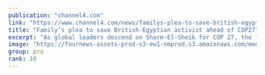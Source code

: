 ```yaml
---
publication: "channel4.com"
link: "https://www.channel4.com/news/familys-plea-to-save-british-egyptian-activist-ahead-of-cop27"
title: "Family’s plea to save British-Egyptian activist ahead of COP27"
excerpt: "As global leaders descend on Sharm-El-Sheik for COP 27, the family of a British Egyptian activist are appealing to them to speak out as they fear he may die in prison."
image: "https://fournews-assets-prod-s3-ew1-nmprod.s3.amazonaws.com/media/2022/11/ALAA-FATIMA-MANJI-1920x1080.png"
group: pro
rank: 10
---
```

